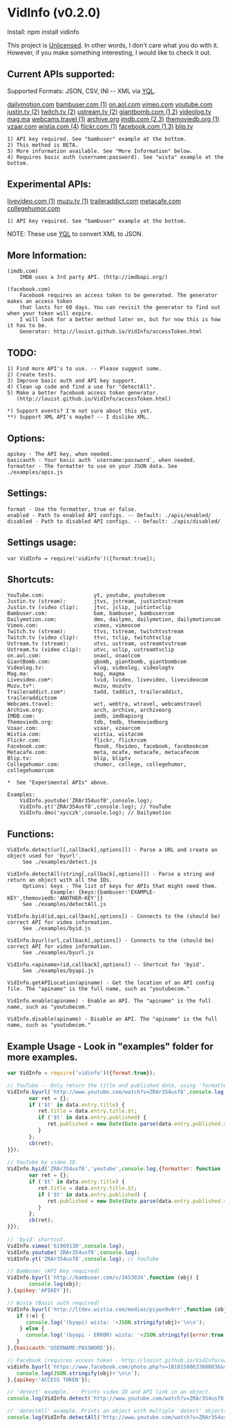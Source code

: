 VidInfo (v0.2.0)
======

Install: npm install vidinfo

This project is [Unlicensed](http://unlicense.org/ "Title").
In other words, I don't care what you do with it.
However, if you make something interesting, I would like to check it out.

Current APIs supported:
------
   Supported Formats: JSON, CSV, INI -- XML via [YQL](http://developer.yahoo.com/yql/console/ "Title").

   [dailymotion.com](http://www.dailymotion.com/ "Title")
   [bambuser.com (1)](http://bambuser.com/api/ "Title")
   [on.aol.com](http://on.aol.com/ "Title")
   [vimeo.com](http://vimeo.com/ "Title")
   [youtube.com](http://www.youtube.com/ "Title")
   [justin.tv (2)](http://www.justin.tv/ "Title")
   [twitch.tv (2)](http://www.twitch.tv/ "Title") 
   [ustream.tv (2)](http://www.ustream.tv/ "Title")
   [giantbomb.com (1,2)](http://www.giantbomb.com/api/ "Title")
   [videolog.tv](http://videolog.tv/ "Title")
   [mag.ma](http://mag.ma/ "Title")
   [webcams.travel (1)](http://www.webcams.travel/developers/ "Title")
   [archive.org](http://archive.org/ "Title")
   [imdb.com (2,3)](http://imdb.com/ "Title")
   [themoviedb.org (1)](http://www.themoviedb.org/documentation/api "Title")
   [vzaar.com](http://vzaar.com/ "Title")
   [wistia.com (4)](http://wistia.com/doc/developers "Title")
   [flickr.com (1)](http://www.flickr.com/services/api/ "Title")
   [facebook.com (1,3)](http://louist.github.io/VidInfo/accessToken.html "Title")
   [blip.tv](http://blip.tv/ "Title")

    1) API key required. See "bambuser" example at the bottom.
    2) This method is BETA.
    3) More information available. See "More Information" below.
    4) Requires basic auth (username:password). See "wista" example at the bottom.

Experimental APIs: 
------
   [livevideo.com (1)](http://www.livevideo.com/api/ "Title")
   [muzu.tv (1)](http://www.muzu.tv/api/ "Title")
   [traileraddict.com](http://www.traileraddict.com/ "Title")
   [metacafe.com](http://metacafe.com/ "Title")
   [collegehumor.com](http://metacafe.com/ "Title")
  
    1) API key required. See "bambuser" example at the bottom.

NOTE: These use [YQL](http://developer.yahoo.com/yql/console/ "Title") to convert XML to JSON.

More Information:
------
    (imdb.com)
        IMDB uses a 3rd party API. (http://imdbapi.org/)

    (facebook.com)
        Facebook requires an access token to be generated. The generator makes an access token
        that lasts for 60 days. You can revisit the generator to find out when your token will expire.
        I will look for a better method later on, but for now this is how it has to be.
        Generator: http://louist.github.io/VidInfo/accessToken.html

TODO:
------
    1) Find more API's to use. -- Please suggest some.
    2) Create tests.
    3) Improve basic auth and API key support.
    4) Clean up code and find a use for "detectAll".
    5) Make a better facebook access token generator.
       (http://louist.github.io/VidInfo/accessToken.html)

    *) Support events? I'm not sure about this yet.
    **) Support XML API's maybe? -- I dislike XML.

Options:
------
    apikey - The API key, when needed.
    basicauth - Your basic auth `username:password`, when needed.
    formatter - The formatter to use on your JSON data. See ./examples/apis.js

Settings:
------
    format - Use the formatter, true or false.
    enabled - Path to enabled API configs. -- Default: ./apis/enabled/
    disabled - Path to disabled API configs. -- Default: ./apis/disabled/
   
Settings usage:
------
    var VidInfo = require('vidinfo')({format:true});

Shortcuts:
------
    YouTube.com:                yt, youtube, youtubecom
    Justin.tv (stream):         jtvs, jstream, justintvstream
    Justin.tv (video clip):     jtvc, jclip, justintvclip
    Bambuser.com:               bam, bambuser, bambusercom
    Dailymotion.com:            dmo, dailymo, dailymotion, dailymotioncom
    Vimeo.com:                  vimeo, vimeocom
    Twitch.tv (stream):         ttvs, tstream, twitchtvstream
    Twitch.tv (video clip):     ttvc, tclip, twitchtvclip
    Ustream.tv (stream):        utvs, ustream, ustreamtvstream
    Ustream.tv (video clip):    utvc, uclip, ustreamtvclip
    on.aol.com:                 onaol, onaolcom
    GiantBomb.com:              gbomb, giantbomb, giantbombcom
    Videolog.tv:                vlog, videolog, videologtv
    Mag.ma:                     mag, magma
    Livevideo.com*:             lvid, lvideo, livevideo, livevideocom
    Muzu.tv*:                   muzu, muzutv
    Traileraddict.com*:         tadd, taddict, traileraddict, traileraddictcom
    Webcams.travel:             wct, webtra, wtravel, webcamstravel
    Archive.org:                arch, archive, archiveorg
    IMDB.com:                   imdb, imdbapiorg
    Themoviedb.org:             tdb, tmdb, themoviedborg
    Vzaar.com:                  vzaar, vzaarcom
    Wistia.com:                 wistia, wistacom
    Flickr.com:                 flickr, flickrcom
    Facebook.com:               fbook, fbvideo, facebook, facebookcom
    Metacafe.com:               meta, mcafe, metacafe, metacafecom     
    Blip.tv:                    blip, bliptv
    Collegehumor.com:           chumor, college, collegehumor, collegehumorcom

    *  See "Experimental APIs" above.

    Examples:
        VidInfo.youtube('ZRAr354usf8',console.log);
        VidInfo.yt('ZRAr354usf8',console.log); // YouTube
        VidInfo.dmo('xycczk',console.log); // Dailymotion

Functions:
------
    VidInfo.detect(url[,callback[,options]]) - Parse a URL and create an object used for 'byurl'.
         See ./examples/detect.js

    VidInfo.detectAll(string[,callback[,options]]) - Parse a string and return an object with all the IDs.
         Options: keys - The list of keys for APIs that might need them.
                  Example: {keys:{bambuser:'EXAMPLE-KEY',themoviedb:'ANOTHER-KEY'}}
         See ./examples/detectAll.js

    VidInfo.byid(id,api,callback[,options]) - Connects to the (should be) correct API for video information.
         See ./examples/byid.js

    VidInfo.byurl(url,callback[,options]) - Connects to the (should be) correct API for video information.
         See ./examples/byurl.js

    VidInfo.<apiname>(id,callback[,options]) -- Shortcut for 'byid'.
         See ./examples/byapi.js
 
    VidInfo.getAPILocation(apiname) - Get the location of an API config file. The "apiname" is the full name, such as "youtubecom."
 
    VidInfo.enable(apiname) - Enable an API. The "apiname" is the full name, such as "youtubecom."

    VidInfo.disable(apiname) - Disable an API. The "apiname" is the full name, such as "youtubecom."

Example Usage - Look in "examples" folder for more examples.
-------
```javascript
var VidInfo = require('vidinfo')({format:true});

// YouTube -- Only return the title and published date, using 'formatter'.
VidInfo.byurl('http://www.youtube.com/watch?v=ZRAr354usf8',console.log,{formatter: function (data,cb) {
       var ret = {};
       if ('$t' in data.entry.title) {
          ret.title = data.entry.title.$t;
          if ('$t' in data.entry.published) {
             ret.published = new Date(Date.parse(data.entry.published.$t));
          }
       };
       cb(ret);
}});
  
// YouTube by video ID.
VidInfo.byid('ZRAr354usf8','youtube',console.log,{formatter: function (data,cb) {
       var ret = {};
       if ('$t' in data.entry.title) {
          ret.title = data.entry.title.$t;
          if ('$t' in data.entry.published) {
             ret.published = new Date(Date.parse(data.entry.published.$t));
          }
       };
       cb(ret);
}});
   
// 'byid' shortcut.
VidInfo.vimeo('61969130',console.log);
VidInfo.youtube('ZRAr354usf8',console.log);
VidInfo.yt('ZRAr354usf8',console.log); // YouTube

// Bambuser (API Key required)
VidInfo.byurl('http://bambuser.com/v/3453034',function (obj) {
       console.log(obj);
},{apikey:'APIKEY'});

// Wista (Basic auth required)
VidInfo.byurl('http://ltdev.wistia.com/medias/piywx9v8rr',function (obj,e) {
   if (!e) {
      console.log('(byapi) wista: '+JSON.stringify(obj)+'\n\n');
    } else {
      console.log('(byapi - ERROR) wista: '+JSON.stringify({error:true,message:obj})+'\n\n');
   }
},{basicauth:'USERNAME:PASSWORD'});

// Facebook (requires access token - http://louist.github.io/VidInfo/accessToken.html)
vidinfo.byurl('https://www.facebook.com/photo.php?v=10101580633888836&set=vb.225034700870481&type=3&theater',function (obj) {
   console.log(JSON.stringify(obj)+'\n\n');
},{apikey:'ACCESS TOKEN'});

// 'detect' example. -- Prints video ID and API link in an object.
console.log(VidInfo.detect('http://www.youtube.com/watch?v=ZRAr354usf8'));

// 'detectAll' example. Prints an object with multiple 'detect' objects.
console.log(VidInfo.detectAll('http://www.youtube.com/watch?v=ZRAr354usf8 http://bambuser.com/v/3453034 http://ltdev.wistia.com/medias/piywx9v8rr http://flic.kr/p/e9964e'));
```
